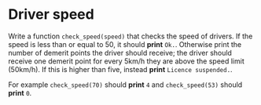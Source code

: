 # Driver speed

Write a function `check_speed(speed)` that checks the speed of drivers.
If the speed is less than or equal to 50, it should **print** `Ok.`.
Otherwise print the number of demerit points the driver should receive; the driver should receive one demerit point for every 5km/h they are above the speed limit (50km/h).
If this is higher than five, instead **print** `Licence suspended.`.

For example `check_speed(70)` should **print** `4` and `check_speed(53)` should **print** `0`.
